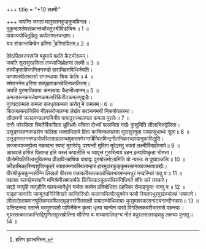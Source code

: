 +++
title = "+10 लक्ष्मीः"

+++
जयन्ति जगतां मातुस्तनकुङ्कुमबिन्दवः।  
मुकुन्दाश्लेषसंक्रान्तकौस्तुभश्रीविडम्बिनः॥ 1 ॥  
पायात्पयोधिदुहितुः कपोलामलचन्द्रमाः।  
यत्र संक्रान्तबिम्बेन हरिणा [^1]हरिणायितम्॥ 2 ॥  


[^1]: हरिण इवाचरितम्.
 
देवेऽर्पितवरणस्रजि बहुमाये वहति कैटभीरूपम्।  
जयति सुरासुरहसिता लज्जाजिह्मेक्षणा लक्ष्मीः॥ 3 ॥  
तल्पीकृताहिरगणितगरुडो हाराभिहतविधिर्जयति।  
फणशतपीतश्वासो रागान्धायाः श्रियः केलिः॥ 4 ॥  
स्मेराननेन हरिणा सस्पृहमाकारवेदिनाकलितम्।  
जयति पुरुषायितायाः कमलायाः कैटभीध्यानम्॥ 5 ॥  
कमलासनकमलेक्षणकमलारिकिरीटकमलभृद्वाहैः।  
नुतपदकमला कमला करधृतकमला करोतु मे कमलम्॥ 6 ॥  
किञ्जल्कराजिरिव नीलसरोजलग्ना लेखेव काञ्चनमयी निकषोपलस्था।  
सौदामनी जलदमण्डलगामिनीव पायादुरःस्थलगता कमला मुरारेः॥ 7 ॥  
दन्तैः कोरकिता स्मितैर्विकसिता भ्रूविभ्रमैः पत्त्रिता दोर्भ्यां पल्लविता नखैः कुसुमिति लीलाभिरुद्वेलिता।  
उत्तुङ्गस्तनमण्डलेन फलिता भक्ताभिलाषे हिता काचित्कल्पलता सुरासुरनुता पायात्सुधाब्धेः सुता॥ 8 ॥  
उत्तुङ्गस्तनमण्डलोपरिलसत्प्रालम्बमुक्तामणेरन्तर्बिम्बितमिन्द्रनीलनिकरच्छायानुकारिद्युति।  
लज्जाव्याजमुपेत्य नम्रवदना स्पष्टं मुरारेर्वपुः पश्यन्ती मुदिता मुदेऽस्तु भवतां लक्ष्मीर्विवाहोत्सवे॥ 9 ॥  
आख्याते हसितं पितामह इति त्रस्तं कपालीति च व्यावृत्तं गुरुरित्ययं दहन इत्याविष्कृता भीरुता।  
पौलोमीपतिरित्यसूयितमथ व्रीडाविनम्रश्रिया पायाद्वः पुरुषोत्तमोऽयमिति यो न्यस्तः स पुष्पाञ्जलिः॥ 10 ॥  
क्रीडाभिन्नहरिण्यशुक्तिकुहरे रक्तात्मनावस्थितान्हारं हारमुदारकुङ्कुमरसानव्याजभव्यान्नखैः।  
वीरश्रीकुचकुम्भसीम्नि लिखतो वीरस्य पत्त्रावलीस्तत्कालोचितभावबन्धमधुरं मन्दस्मितं पातु वः॥ 11 ॥  
पद्मायाः स्तनहेमसद्मनि मणिश्रेणीसमाकर्षके किंचित्कञ्चुकसंधिसंनिधिगते शौरेः करे तस्करे।  
सद्यो जागृहि जागृहीति वलयध्वानैर्ध्रुवं गर्जता कामेन प्रतिबोधिताः प्रहरिका रोमाङ्कुराः पान्तु वः॥ 12 ॥  
यादृहग्जानासि जाम्बूनदगिरिशिखरे कान्तिरिन्दोः कलानामित्यौत्सुक्येन पत्यौ स्मितमधुरमुखाम्भोरुहं भाषमाणे।  
लीलादोलायमानश्रुतिकमलमिलद्भृङ्गसंगीतसाक्षी पायादम्भोधिजायाः कुसुमशरकलानाट्यनान्दीनकारः॥ 13 ॥  
उत्तिष्ठन्त्या रतान्ते भरमुरगपतौ पाणिनैकेन कृत्वा धृत्वा चान्येन वासो विगलितकबरीभारमंसे वहन्त्याः।  
भूयस्तत्कालकान्तिद्विगुणितसुरतप्रीतिना शौरिणा वः शय्यामालिङ्ग्य नीतं वपुरलसलसद्बाहु लक्ष्म्याः पुनातु॥ 14 ॥  
